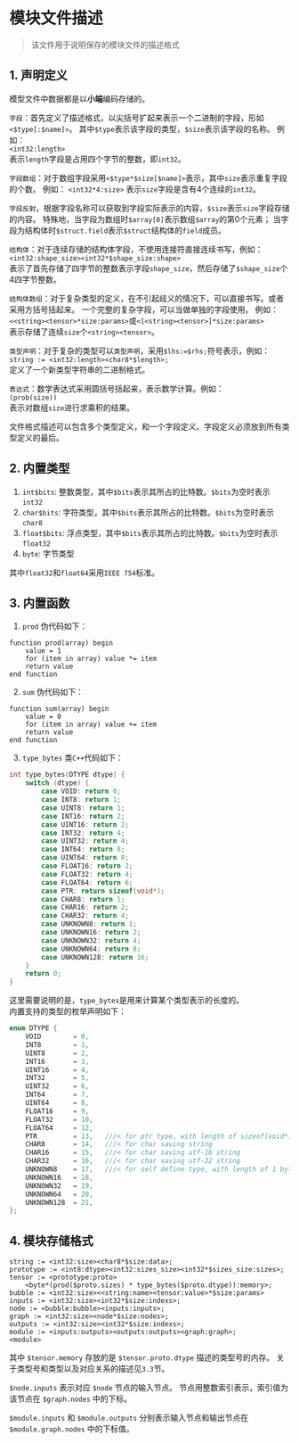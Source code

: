 # 模块文件描述
> 该文件用于说明保存的模块文件的描述格式

## 1. 声明定义

模型文件中数据都是以**小端**编码存储的。  

`字段`：首先定义了描述格式，以尖括号扩起来表示一个二进制的字段，形如`<$type[:$name]>`。
其中`$type`表示该字段的类型，`$size`表示该字段的名称。
例如：  
`<int32:length>`  
表示`length`字段是占用四个字节的整数，即`int32`。

`字段数组`：对于数组字段采用`<$type*$size[$name]>`表示，其中`size`表示重复字段的个数。
例如：
`<int32*4:size>`
表示`size`字段是含有4个连续的`int32`。

`字段反射`，根据字段名称可以获取到字段实际表示的内容，`$size`表示`size`字段存储的内容。
特殊地，当字段为数组时`$array[0]`表示数组`$array`的第0个元素；
当字段为结构体时`$struct.field`表示`$struct`结构体的`field`成员。

`结构体`：对于连续存储的结构体字段，不使用连接符直接连续书写，例如：  
`<int32:shape_size><int32*$shape_size:shape>`  
表示了首先存储了四字节的整数表示字段`shape_size`，然后存储了`$shape_size`个4四字节整数。

`结构体数组`：对于复杂类型的定义，在不引起歧义的情况下，可以直接书写。或者采用方括号括起来。
一个完整的复杂字段，可以当做单独的字段使用。
例如：
`<<string><tensor>*size:params>`或`<[<string><tensor>]*size:params>`  
表示存储了连续`size`个`<string><tensor>`。

`类型声明`：对于复杂的类型可以`类型声明`，采用`$lhs:=$rhs;`符号表示，例如：  
`string := <int32:length><char8*$length>;`  
定义了一个新类型字符串的二进制格式。

`表达式`：数学表达式采用圆括号括起来，表示数学计算。例如：  
`(prob(size))`  
表示对数组`size`进行求乘积的结果。

文件格式描述可以包含多个类型定义，和一个字段定义。字段定义必须放到所有类型定义的最后。

## 2. 内置类型

1. `int$bits`: 整数类型，其中`$bits`表示其所占的比特数。`$bits`为空时表示`int32`
2. `char$bits`: 字符类型，其中`$bits`表示其所占的比特数。`$bits`为空时表示`char8`
3. `float$bits`: 浮点类型，其中`$bits`表示其所占的比特数。`$bits`为空时表示`float32`
4. `byte`: 字节类型

其中`float32`和`float64`采用`IEEE 754`标准。

## 3. 内置函数

1. `prod` 伪代码如下：
```
function prod(array) begin
    value = 1
    for (item in array) value *= item
    return value
end function
```

2. `sum` 伪代码如下：
```
function sum(array) begin
    value = 0
    for (item in array) value += item
    return value
end function
```

3. `type_bytes` 类`C++`代码如下：
```cpp
int type_bytes(DTYPE dtype) {
    switch (dtype) {
        case VOID: return 0;
        case INT8: return 1;
        case UINT8: return 1;
        case INT16: return 2;
        case UINT16: return 2;
        case INT32: return 4;
        case UINT32: return 4;
        case INT64: return 8;
        case UINT64: return 8;
        case FLOAT16: return 2;
        case FLOAT32: return 4;
        case FLOAT64: return 6;
        case PTR: return sizeof(void*);
        case CHAR8: return 1;
        case CHAR16: return 2;
        case CHAR32: return 4;
        case UNKNOWN8: return 1;
        case UNKNOWN16: return 2;
        case UNKNOWN32: return 4;
        case UNKNOWN64: return 8;
        case UNKNOWN128: return 16;
    }
    return 0;
}
```
这里需要说明的是，`type_bytes`是用来计算某个类型表示的长度的。  
内置支持的类型的枚举声明如下：
```cpp
enum DTYPE {
    VOID        = 0,
    INT8        = 1,
    UINT8       = 2,
    INT16       = 3,
    UINT16      = 4,
    INT32       = 5,
    UINT32      = 6,
    INT64       = 7,
    UINT64      = 8,
    FLOAT16     = 9,
    FLOAT32     = 10,
    FLOAT64     = 12,
    PTR         = 13,   ///< for ptr type, with length of sizeof(void*) bytes
    CHAR8       = 14,   ///< for char saving string
    CHAR16      = 15,   ///< for char saving utf-16 string
    CHAR32      = 16,   ///< for char saving utf-32 string
    UNKNOWN8    = 17,   ///< for self define type, with length of 1 byte
    UNKNOWN16   = 18,
    UNKNOWN32   = 19,
    UNKNOWN64   = 20,
    UNKNOWN128  = 21,
};
```

## 4. 模块存储格式

```
string := <int32:size><char8*$size:data>;
prototype := <int8:dtype><int32:sizes_size><int32*$sizes_size:sizes>;
tensor := <prototype:proto>
    <byte*(prod($proto.sizes) * type_bytes($proto.dtype)):memory>;
bubble := <int32:size><<string:name><tensor:value>*$size:params>
inputs := <int32:size><int32*$size:indexs>;
node := <bubble:bubble><inputs:inputs>;
graph := <int32:size><node*$size:nodes>;
outputs := <int32:size><int32*$size:indexs>;
module := <inputs:outputs><outputs:outputs><graph:graph>;
<module>
```

其中 `$tensor.memory` 存放的是 `$tensor.proto.dtype` 描述的类型号的内存。
关于类型号和类型以及对应关系的描述见`3.3`节。

`$node.inputs` 表示对应 `$node` 节点的输入节点。
节点用整数索引表示，索引值为该节点在 `$graph.nodes` 中的下标。

`$module.inputs` 和 `$module.outputs` 分别表示输入节点和输出节点在 `$module.graph.nodes` 中的下标值。